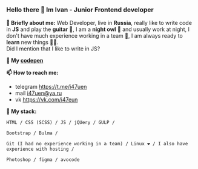 ### Hello there 👋 Im Ivan - Junior Frontend developer
**🧔 Briefly about me:** Web Developer, live in __Russia__, really like to write code in __JS__ and play the __guitar__ 🎸, I am a __night owl__ 🦉 and usually work at night, I don't have much experience working in a team 💼, I am always ready to __learn__ new things 🏃‍♂️. <br/>
Did I mention that I like to write in JS?


**💼 My <a href="https://codepen.io/i47uen" target="_blank">codepen</a>**

**📫 How to reach me:** <br/>
- telegram https://t.me/i47uen
- mail i47uen@ya.ru
- vk https://vk.com/i47eun <br/>

**👊 My stack:**
```
HTML / CSS (SCSS) / JS / jQUery / GULP /
```

```
Bootstrap / Bulma /
```
```
Git (I had no experience working in a team) / Linux ❤️ / I also have experience with hosting /
```
```
Photoshop / figma / avocode
```

